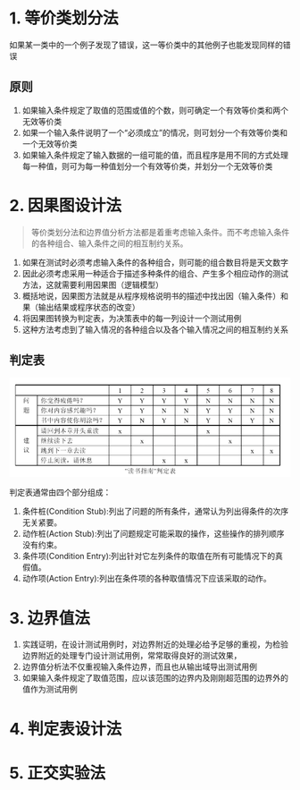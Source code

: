 # 1. 等价类划分法
如果某一类中的一个例子发现了错误，这一等价类中的其他例子也能发现同样的错误

## 原则
1. 如果输入条件规定了取值的范围或值的个数，则可确定一个有效等价类和两个无效等价类
2. 如果一个输入条件说明了一个“必须成立”的情况，则可划分一个有效等价类和一个无效等价类
3. 如果输入条件规定了输入数据的一组可能的值，而且程序是用不同的方式处理每一种值，则可为每一种值划分一个有效等价类，并划分一个无效等价类
# 2. 因果图设计法
> 等价类划分法和边界值分析方法都是着重考虑输入条件。而不考虑输入条件的各种组合、输入条件之间的相互制约关系。

1. 如果在测试时必须考虑输入条件的各种组合，则可能的组合数目将是天文数字
2. 因此必须考虑采用一种适合于描述多种条件的组合、产生多个相应动作的测试方法，这就需要利用因果图（逻辑模型）
3. 概括地说，因果图方法就是从程序规格说明书的描述中找出因（输入条件）和果（输出结果或程序状态的改变）
4. 将因果图转换为判定表，为决策表中的每一列设计一个测试用例
5. 这种方法考虑到了输入情况的各种组合以及各个输入情况之间的相互制约关系
## 判定表
![](../youdaonote-images/Pasted%20image%2020231122233031.png)

判定表通常由四个部分组成：
1. 条件桩(Condition Stub):列出了问题的所有条件，通常认为列出得条件的次序无关紧要。
2. 动作桩(Action Stub):列出了问题规定可能采取的操作，这些操作的排列顺序没有约束。
3. 条件项(Condition Entry):列出针对它左列条件的取值在所有可能情况下的真假值。
4. 动作项(Action Entry):列出在条件项的各种取值情况下应该采取的动作。

# 3. 边界值法

1. 实践证明，在设计测试用例时，对边界附近的处理必给予足够的重视，为检验边界附近的处理专门设计测试用例，常常取得良好的测试效果，
2. 边界值分析法不仅重视输入条件边界，而且也从输出域导出测试用例
3. 如果输入条件规定了取值范围，应以该范围的边界内及刚刚超范围的边界外的值作为测试用例
# 4. 判定表设计法

# 5. 正交实验法